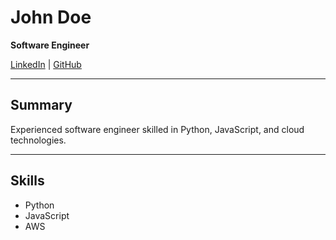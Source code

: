 # John Doe

**Software Engineer**

[LinkedIn](https://linkedin.com) | [GitHub](https://github.com)

---

## Summary

Experienced software engineer skilled in Python, JavaScript, and cloud technologies.

---

## Skills

- Python
- JavaScript
- AWS
